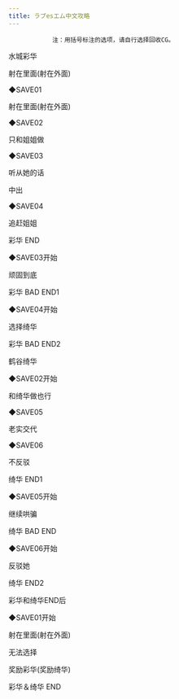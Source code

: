 ```yaml
---
title: ラブesエム中文攻略
---
```


                注：用括号标注的选项，请自行选择回收CG。



水城彩华



射在里面(射在外面)

◆SAVE01

射在里面(射在外面)

◆SAVE02

只和姐姐做

◆SAVE03

听从她的话

中出

◆SAVE04

追赶姐姐



彩华 END



◆SAVE03开始

顽固到底



彩华 BAD END1



◆SAVE04开始

选择绮华



彩华 BAD END2



鹤谷绮华



◆SAVE02开始

和绮华做也行

◆SAVE05

老实交代

◆SAVE06

不反驳



绮华 END1



◆SAVE05开始

继续哄骗



绮华 BAD END



◆SAVE06开始

反驳她



绮华 END2



彩华和绮华END后

◆SAVE01开始

射在里面(射在外面)

无法选择

奖励彩华(奖励绮华)



彩华＆绮华 END


              
